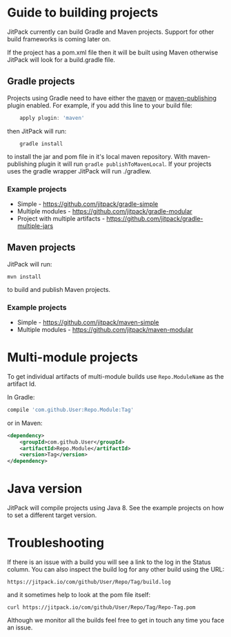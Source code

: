 # Guide to building projects

JitPack currently can build Gradle and Maven projects. Support for other build frameworks is coming later on.

If the project has a pom.xml file then it will be built using Maven otherwise JitPack will look for a build.gradle file.


## Gradle projects

Projects using Gradle need to have either the [maven](http://gradle.org/docs/current/userguide/maven_plugin.html) or [maven-publishing](https://gradle.org/docs/current/userguide/publishing_maven.html) plugin enabled. For example, if you add this line to your build file:

```groovy
    apply plugin: 'maven'
```

then JitPack will run:

```
    gradle install
```

to install the jar and pom file in it's local maven repository. With maven-publishing plugin it will run `gradle publishToMavenLocal`. If your projects uses the gradle wrapper JitPack will run ./gradlew.

### Example projects

 - Simple - https://github.com/jitpack/gradle-simple
 - Multiple modules - https://github.com/jitpack/gradle-modular
 - Project with multiple artifacts - https://github.com/jitpack/gradle-multiple-jars

## Maven projects

JitPack will run: 

    mvn install 
    
to build and publish Maven projects. 

### Example projects

 - Simple - https://github.com/jitpack/maven-simple
 - Multiple modules - https://github.com/jitpack/maven-modular
  
# Multi-module projects

To get individual artifacts of multi-module builds use `Repo.ModuleName` as the artifact Id.

In Gradle:

```groovy
compile 'com.github.User:Repo.Module:Tag'
```
or in Maven:

```xml
<dependency> 
	<groupId>com.github.User</groupId> 
	<artifactId>Repo.Module</artifactId> 
	<version>Tag</version> 
</dependency>
``` 

# Java version

JitPack will compile projects using Java 8. See the example projects on how to set a different target version.

# Troubleshooting

If there is an issue with a build you will see a link to the log in the Status column. You can also inspect the build log for any other build using the URL:

```
https://jitpack.io/com/github/User/Repo/Tag/build.log
```

and it sometimes help to look at the pom file itself:

```
curl https://jitpack.io/com/github/User/Repo/Tag/Repo-Tag.pom
```

Although we monitor all the builds feel free to get in touch any time you face an issue. 
